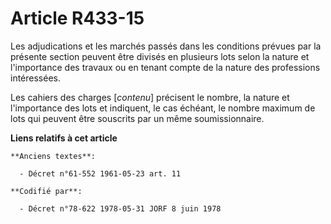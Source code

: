 # Article R433-15

Les adjudications et les marchés passés dans les conditions prévues par la présente section peuvent être divisés en plusieurs
lots selon la nature et l'importance des travaux ou en tenant compte de la nature des professions intéressées.

Les cahiers des charges [*contenu*] précisent le nombre, la nature et l'importance des lots et indiquent, le cas échéant, le
nombre maximum de lots qui peuvent être souscrits par un même soumissionnaire.

**Liens relatifs à cet article**

	**Anciens textes**:

	  - Décret n°61-552 1961-05-23 art. 11

	**Codifié par**:

	  - Décret n°78-622 1978-05-31 JORF 8 juin 1978
